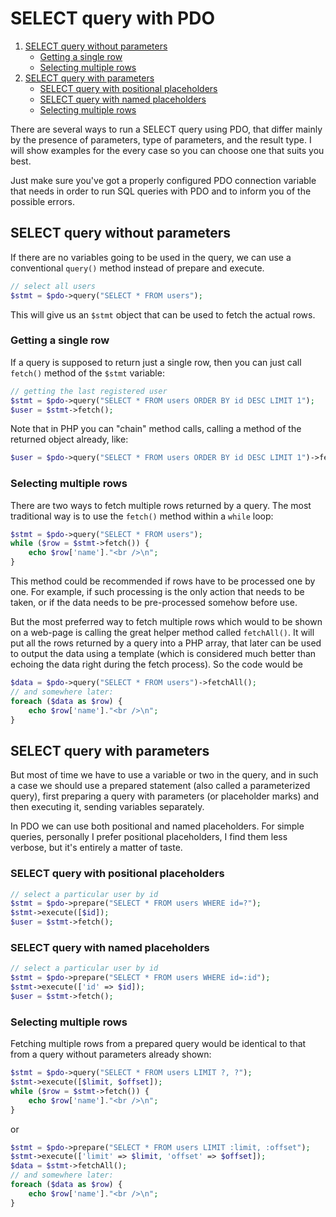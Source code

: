 # SELECT query with PDO
1. [SELECT query without parameters](#1)
	- [Getting a single row](#2)
	- [Selecting multiple rows](#3)
2. [SELECT query with parameters](#4)
	- [SELECT query with positional placeholders](#5)
	- [SELECT query with named placeholders](#6)
	- [Selecting multiple rows](#7)

There are several ways to run a SELECT query using PDO, that differ mainly by the presence of parameters, type of parameters, and the result type. I will show examples for the every case so you can choose one that suits you best.

Just make sure you've got a properly configured PDO connection variable that needs in order to run SQL queries with PDO and to inform you of the possible errors.

<a name="1"></a>
## SELECT query without parameters
If there are no variables going to be used in the query, we can use a conventional `query()` method instead of prepare and execute.

```php
// select all users
$stmt = $pdo->query("SELECT * FROM users");
```
This will give us an `$stmt` object that can be used to fetch the actual rows.

<a name="2"></a>
### Getting a single row
If a query is supposed to return just a single row, then you can just call `fetch()` method of the `$stmt` variable:

```php
// getting the last registered user
$stmt = $pdo->query("SELECT * FROM users ORDER BY id DESC LIMIT 1");
$user = $stmt->fetch();
```
Note that in PHP you can "chain" method calls, calling a method of the returned object already, like:

```php
$user = $pdo->query("SELECT * FROM users ORDER BY id DESC LIMIT 1")->fetch();
```
<a name="3"></a>
### Selecting multiple rows
There are two ways to fetch multiple rows returned by a query. The most traditional way is to use the `fetch()` method within a `while` loop:

```php
$stmt = $pdo->query("SELECT * FROM users");
while ($row = $stmt->fetch()) {
	echo $row['name']."<br />\n";
}
```
This method could be recommended if rows have to be processed one by one. For example, if such processing is the only action that needs to be taken, or if the data needs to be pre-processed somehow before use.

But the most preferred way to fetch multiple rows which would to be shown on a web-page is calling the great helper method called `fetchAll()`. It will put all the rows returned by a query into a PHP array, that later can be used to output the data using a template (which is considered much better than echoing the data right during the fetch process). So the code would be

```php
$data = $pdo->query("SELECT * FROM users")->fetchAll();
// and somewhere later:
foreach ($data as $row) {
	echo $row['name']."<br />\n";
}
```
<a name="4"></a>
## SELECT query with parameters
But most of time we have to use a variable or two in the query, and in such a case we should use a prepared statement (also called a parameterized query), first preparing a query with parameters (or placeholder marks) and then executing it, sending variables separately.

In PDO we can use both positional and named placeholders. For simple queries, personally I prefer positional placeholders, I find them less verbose, but it's entirely a matter of taste.

<a name="5"></a>
### SELECT query with positional placeholders
```php
// select a particular user by id
$stmt = $pdo->prepare("SELECT * FROM users WHERE id=?");
$stmt->execute([$id]); 
$user = $stmt->fetch();
```
<a name="6"></a>
### SELECT query with named placeholders
```php
// select a particular user by id
$stmt = $pdo->prepare("SELECT * FROM users WHERE id=:id");
$stmt->execute(['id' => $id]); 
$user = $stmt->fetch();
```
<a name="7"></a>
### Selecting multiple rows
Fetching multiple rows from a prepared query would be identical to that from a query without parameters already shown:
```php
$stmt = $pdo->query("SELECT * FROM users LIMIT ?, ?");
$stmt->execute([$limit, $offset]); 
while ($row = $stmt->fetch()) {
	echo $row['name']."<br />\n";
}
```
or
```php
$stmt = $pdo->prepare("SELECT * FROM users LIMIT :limit, :offset");
$stmt->execute(['limit' => $limit, 'offset' => $offset]); 
$data = $stmt->fetchAll();
// and somewhere later:
foreach ($data as $row) {
	echo $row['name']."<br />\n";
}
```